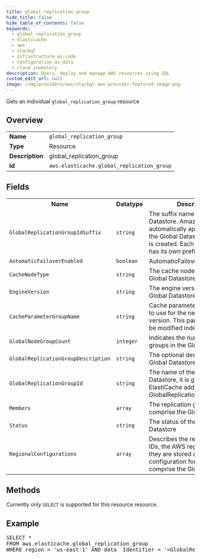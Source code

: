 ```yaml
---
title: global_replication_group
hide_title: false
hide_table_of_contents: false
keywords:
  - global_replication_group
  - elasticache
  - aws
  - stackql
  - infrastructure-as-code
  - configuration-as-data
  - cloud inventory
description: Query, deploy and manage AWS resources using SQL
custom_edit_url: null
image: /img/providers/aws/stackql-aws-provider-featured-image.png
---
```

Gets an individual <code>global_replication_group</code> resource

## Overview
<table><tbody>
<tr><td><b>Name</b></td><td><code>global_replication_group</code></td></tr>
<tr><td><b>Type</b></td><td>Resource</td></tr>
<tr><td><b>Description</b></td><td>global_replication_group</td></tr>
<tr><td><b>Id</b></td><td><code>aws.elasticache.global_replication_group</code></td></tr>
</tbody></table>

## Fields
<table><tbody>
<tr><th>Name</th><th>Datatype</th><th>Description</th></tr>
<tr><td><code>GlobalReplicationGroupIdSuffix</code></td><td><code>string</code></td><td>The suffix name of a Global Datastore. Amazon ElastiCache automatically applies a prefix to the Global Datastore ID when it is created. Each AWS Region has its own prefix. </td></tr>
<tr><td><code>AutomaticFailoverEnabled</code></td><td><code>boolean</code></td><td>AutomaticFailoverEnabled</td></tr>
<tr><td><code>CacheNodeType</code></td><td><code>string</code></td><td>The cache node type of the Global Datastore</td></tr>
<tr><td><code>EngineVersion</code></td><td><code>string</code></td><td>The engine version of the Global Datastore.</td></tr>
<tr><td><code>CacheParameterGroupName</code></td><td><code>string</code></td><td>Cache parameter group name to use for the new engine version. This parameter cannot be modified independently.</td></tr>
<tr><td><code>GlobalNodeGroupCount</code></td><td><code>integer</code></td><td>Indicates the number of node groups in the Global Datastore.</td></tr>
<tr><td><code>GlobalReplicationGroupDescription</code></td><td><code>string</code></td><td>The optional description of the Global Datastore</td></tr>
<tr><td><code>GlobalReplicationGroupId</code></td><td><code>string</code></td><td>The name of the Global Datastore, it is generated by ElastiCache adding a prefix to GlobalReplicationGroupIdSuffix.</td></tr>
<tr><td><code>Members</code></td><td><code>array</code></td><td>The replication groups that comprise the Global Datastore.</td></tr>
<tr><td><code>Status</code></td><td><code>string</code></td><td>The status of the Global Datastore</td></tr>
<tr><td><code>RegionalConfigurations</code></td><td><code>array</code></td><td>Describes the replication group IDs, the AWS regions where they are stored and the shard configuration for each that comprise the Global Datastore </td></tr>

</tbody></table>

## Methods
Currently only <code>SELECT</code> is supported for this resource resource.

## Example
<pre>
SELECT * 
FROM aws.elasticache.global_replication_group
WHERE region = 'us-east-1' AND data__Identifier = '&lt;GlobalReplicationGroupId&gt;'
</pre>
